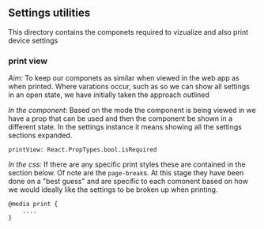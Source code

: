 ## Settings utilities

This directory contains the componets required to vizualize and also print device settings

### print view

*Aim:*
To keep our componets as similar when viewed in the web app as when printed. Where varations occur, such as so we can show all settings in an open state, we have initially taken the approach outlined

*In the component:*
Based on the mode the component is being viewed in we have a prop that can be used and then the component be shown in a different state. In the settings instance it means showing all the settings sections expanded.

```
printView: React.PropTypes.bool.isRequired
```

*In the css:*
If there are any specific print styles these are contained in the section below. Of note are the `page-break`s. At this stage they have been done on a "best guess" and are specific to each comonent based on how we would ideally like the settings to be broken up when printing.

```
@media print {
    ....
}
```
